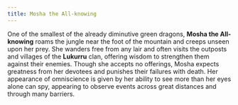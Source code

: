 ```yaml
---
title: Mosha the All-knowing
---
```


One of the smallest of the already diminutive green dragons, **Mosha the All-knowing** roams the jungle near the foot of the mountain and creeps unseen upon her prey. She wanders free from any lair and often visits the outposts and villages of the **Lukurru** clan, offering wisdom to strengthen them against their enemies. Though she accepts no offerings, Mosha expects greatness from her devotees and punishes their failures with death. Her appearance of omniscience is given by her ability to see more than her eyes alone can spy, appearing to observe events across great distances and through many barriers.
